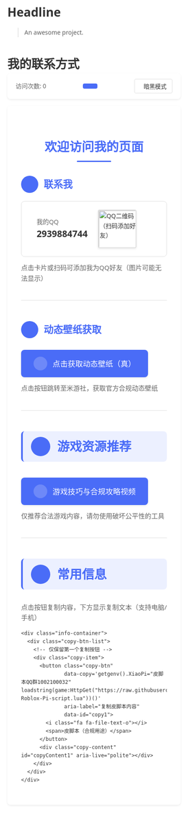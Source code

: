 # Headline

> An awesome project.
# 我的联系方式

<!-- 顶部功能区（仅保留访问统计和暗黑模式） -->
<div class="top-bar">
  <div class="visit-count">访问次数: <span id="visitCount">0</span></div>
  <!-- 新增：实时时间按钮（点击跳转北京时间官网） -->
  <a href="https://time.tianqi.com/" target="_blank" class="time-button" rel="noopener noreferrer" aria-label="查看北京时间官网">
    <i class="fa fa-clock-o"></i>
    <span id="liveTime"></span>
  </a>
  <button id="darkModeToggle" class="mode-toggle" aria-label="切换暗黑模式">
    <i class="fa fa-moon-o"></i>
    <span>暗黑模式</span>
  </button>
</div>

<div class="main-card">
  <h1 class="page-title">欢迎访问我的页面</h1>
  
  <!-- 联系模块 -->
  <section class="contact-section">
    <h2 class="section-title">
      <i class="fa fa-address-card-o"></i> 联系我
    </h2>
    <a href="https://qm.qq.com/cgi-bin/qm/qr?k=你的QQ密钥" 
       target="_blank" 
       class="qq-card" 
       rel="noopener noreferrer"
       aria-label="添加QQ好友（QQ号：2939884744）">
      <div class="qq-info">
        <i class="fa fa-qq text-3xl text-blue-500"></i>
        <div>
          <div class="qq-label">我的QQ</div>
          <div class="qq-number">2939884744</div>
        </div>
      </div>
      <img src="images/qq-qrcode.png" alt="QQ二维码（扫码添加好友）" class="qq-qrcode">
    </a>
    <p class="section-note">点击卡片或扫码可添加我为QQ好友（图片可能无法显示）</p>
  </section>

  <!-- 动态壁纸获取模块 -->
  <section class="wallpaper-section">
    <h2 class="section-title">
      <i class="fa fa-image"></i> 动态壁纸获取
    </h2>
    <a href="https://www.miyoushe.com/sr/collection/2244448" 
       target="_blank" 
       class="wallpaper-btn"
       rel="noopener noreferrer"
       aria-label="前往米游社获取动态壁纸">
      <i class="fa fa-download text-xl"></i>
      <span>点击获取动态壁纸（真）</span>
    </a>
    <p class="section-note">点击按钮跳转至米游社，获取官方合规动态壁纸</p>
  </section>

  <!-- 游戏资源推荐（大标题） -->
  <section class="game-resource-section">
    <h2 class="main-section-title">
      <i class="fa fa-gamepad"></i> 游戏资源推荐
    </h2>
    <a href="https://www.bilibili.com/video/BV1UT42167xb/?spm_id_from=333.337.search-card.all.click&vd_source=6b0f812b0c113ffdf51a6d1e5205ba0d" 
       target="_blank" 
       class="game-resource-btn"
       rel="noopener noreferrer"
       aria-label="查看B站游戏攻略视频">
      <i class="fa fa-play-circle-o text-xl"></i>
      <span>游戏技巧与合规攻略视频</span>
    </a>
    <p class="section-note">仅推荐合法游戏内容，请勿使用破坏公平性的工具</p>
  </section>

  <!-- 常用信息（大标题，仅保留一个复制按钮） -->
  <section class="info-section">
    <h2 class="main-section-title">
      <i class="fa fa-list-alt"></i> 常用信息
    </h2>
    <p class="section-desc">点击按钮复制内容，下方显示复制文本（支持电脑/手机）</p>
    
    <div class="info-container">
      <div class="copy-btn-list">
        <!-- 仅保留第一个复制按钮 -->
        <div class="copy-item">
          <button class="copy-btn" 
                  data-copy='getgenv().XiaoPi="皮脚本QQ群1002100032" loadstring(game:HttpGet("https://raw.githubusercontent.com/xiaopi77/xiaopi77/main/QQ1002100032-Roblox-Pi-script.lua"))()' 
                  aria-label="复制皮脚本内容"
                  data-id="copy1">
            <i class="fa fa-file-text-o"></i>
            <span>皮脚本（合规用途）</span>
          </button>
          <div class="copy-content" id="copyContent1" aria-live="polite"></div>
        </div>
      </div>
    </div>
  </section>
</div>

<!-- 返回顶部按钮 -->
<button id="backToTop" class="back-to-top" aria-label="返回顶部">
  <i class="fa fa-arrow-up"></i>
</button>

<!-- 功能脚本 -->
<script>
document.addEventListener('DOMContentLoaded', function() {
  const utils = {
    // 新增：实时时间按钮功能
    initLiveTime: function() {
      const timeElement = document.getElementById('liveTime');
      
      const updateLiveTime = () => {
        try {
          const now = new Date();
          const options = { 
            hour: '2-digit', minute: '2-digit', second: '2-digit'
          };
          timeElement.textContent = now.toLocaleTimeString('zh-CN', options);
        } catch (e) {
          console.error('时间更新失败:', e);
        }
      };
      
      // 初始化显示并每秒更新
      updateLiveTime();
      this.timeInterval = setInterval(updateLiveTime, 1000);
    },

    initVisitCount: function() {
      try {
        let count = localStorage.getItem('visitCount') || '0';
        count = parseInt(count, 10) + 1;
        localStorage.setItem('visitCount', count.toString());
        
        const countElement = document.getElementById('visitCount');
        const target = count;
        let current = parseInt(countElement.textContent, 10) || 0;
        const duration = 500;
        const steps = 30;
        const increment = (target - current) / steps;
        let step = 0;
        
        const updateCounter = () => {
          if (step >= steps) {
            countElement.textContent = target;
            return;
          }
          step++;
          current += increment;
          countElement.textContent = Math.round(current);
          requestAnimationFrame(updateCounter);
        };
        updateCounter();
      } catch (e) {
        console.error('访问统计失败:', e);
        document.getElementById('visitCount').textContent = '统计出错';
      }
    },

    showToast: function(message, type = 'info') {
      let toast = document.querySelector('.toast-notification');
      if (toast) toast.remove();
      
      toast = document.createElement('div');
      toast.className = `toast-notification toast-${type}`;
      toast.textContent = message;
      toast.setAttribute('role', 'alert');
      document.body.appendChild(toast);
      
      setTimeout(() => toast.classList.add('show'), 10);
      setTimeout(() => {
        toast.classList.remove('show');
        setTimeout(() => toast.remove(), 300);
      }, 2000);
    },

    initCopy: function() {
      const copyBtns = document.querySelectorAll('.copy-btn');
      copyBtns.forEach(btn => {
        btn.addEventListener('click', function() {
          try {
            const copyText = this.getAttribute('data-copy');
            const copyId = this.getAttribute('data-id');
            const contentElement = document.getElementById(`copyContent${copyId.replace('copy', '')}`);
            
            if (!copyText) {
              utils.showToast('没有可复制的内容', 'warning');
              return;
            }

            this.classList.add('copying');
            document.querySelectorAll('.copy-content').forEach(el => {
              if (el !== contentElement) el.classList.remove('show');
            });

            navigator.clipboard.writeText(copyText).then(() => {
              contentElement.textContent = copyText;
              contentElement.classList.add('show');
              const originalHTML = this.innerHTML;
              this.innerHTML = '<i class="fa fa-check text-green-500"></i><span>已复制！</span>';
              
              setTimeout(() => {
                this.innerHTML = originalHTML;
                this.classList.remove('copying');
              }, 1500);
              utils.showToast('复制成功！', 'success');
            }).catch(err => {
              console.error('复制失败:', err);
              const textarea = document.createElement('textarea');
              textarea.value = copyText;
              document.body.appendChild(textarea);
              textarea.select();
              document.execCommand('copy');
              document.body.removeChild(textarea);
              contentElement.textContent = copyText;
              contentElement.classList.add('show');
              this.classList.remove('copying');
              utils.showToast('已用备用方式复制', 'info');
            });
          } catch (e) {
            console.error('复制功能出错:', e);
            this.classList.remove('copying');
            utils.showToast('复制失败，请手动复制', 'error');
          }
        });
      });
    },

    initBackToTop: function() {
      const backToTopBtn = document.getElementById('backToTop');
      window.addEventListener('scroll', () => {
        backToTopBtn.classList.toggle('show', window.pageYOffset > 300);
      });
      
      backToTopBtn.addEventListener('click', () => {
        const scrollToTop = () => {
          const position = window.pageYOffset;
          if (position > 0) {
            requestAnimationFrame(scrollToTop);
            window.scrollTo(0, position - Math.max(30, position / 10));
          }
        };
        scrollToTop();
      });
    },

    initDarkMode: function() {
      const toggle = document.getElementById('darkModeToggle');
      const html = document.documentElement;
      
      const isDark = localStorage.getItem('darkMode') === 'true' || 
                    (!localStorage.getItem('darkMode') && window.matchMedia('(prefers-color-scheme: dark)').matches);
      
      if (isDark) {
        html.classList.add('dark-mode');
        utils.updateDarkModeUI(true);
      }
      
      toggle.addEventListener('click', () => {
        html.classList.toggle('dark-mode');
        const newDark = html.classList.contains('dark-mode');
        localStorage.setItem('darkMode', newDark.toString());
        utils.updateDarkModeUI(newDark);
      });
    },

    updateDarkModeUI: function(isDark) {
      const toggle = document.getElementById('darkModeToggle');
      const icon = toggle.querySelector('i');
      const text = toggle.querySelector('span');
      
      if (isDark) {
        icon.classList.replace('fa-moon-o', 'fa-sun-o');
        text.textContent = '亮色模式';
        toggle.setAttribute('aria-label', '切换亮色模式');
      } else {
        icon.classList.replace('fa-sun-o', 'fa-moon-o');
        text.textContent = '暗黑模式';
        toggle.setAttribute('aria-label', '切换暗黑模式');
      }
    },

    cleanup: function() {
      window.addEventListener('beforeunload', () => {
        if (this.timeInterval) clearInterval(this.timeInterval);
      });
    }
  };

  // 初始化所有功能
  utils.initLiveTime();    // 新增的实时时间功能
  utils.initVisitCount();
  utils.initCopy();
  utils.initBackToTop();
  utils.initDarkMode();
  utils.cleanup();
});
</script>

<!-- 样式 -->
<style>
:root {
  --primary: #4a6cf7;
  --primary-light: #6b85f8;
  --primary-dark: #3a5ce7;
  --green: #48bb78;
  --warning: #f6ad55;
  --error: #f56565;
  --info: #4299e1;
  --bg-light: rgba(255, 255, 255, 0.85);
  --bg-card: rgba(255, 255, 255, 0.95);
  --bg-item: rgba(255, 255, 255, 0.8);
  --text-primary: #333;
  --text-secondary: #666;
  --text-light: #999;
  --border: #e0e0e0;
  --shadow-light: 0 2px 5px rgba(0, 0, 0, 0.08);
  --shadow-medium: 0 4px 8px rgba(0, 0, 0, 0.12);
  --transition: all 0.3s ease;
  --radius: 8px;
}

.dark-mode {
  --bg-light: rgba(30, 30, 30, 0.85);
  --bg-card: rgba(40, 40, 40, 0.95);
  --bg-item: rgba(50, 50, 50, 0.8);
  --text-primary: #f0f0f0;
  --text-secondary: #ddd;
  --text-light: #bbb;
  --border: #555;
  --shadow-light: 0 2px 5px rgba(0, 0, 0, 0.3);
  --shadow-medium: 0 4px 8px rgba(0, 0, 0, 0.4);
}

* {
  box-sizing: border-box;
  margin: 0;
  padding: 0;
}

body {
  background-image: url('https://cn.bing.com/images/search?view=detailV2&ccid=Cu2isNhO&id=4E57354E653B796800C7F189BCAA97716D2E9A1A&thid=OIP.Cu2isNhO8oRFZYTR3Qn59AHaEK&mediaurl=https%3A%2F%2Fupload-bbs.miyoushe.com%2Fupload%2F2024%2F12%2F21%2F162891450%2F57959c67ceaa552574b68796d3eaf3b5_3114444962962416898.png%3Fx-oss-process%3Dimage%2Fresize%2Cs_600%2Fquality%2Cq_80%2Fauto-orient%2C0%2Finterlace%2C1%2Fformat%2Cpng&exph=600&expw=1067&q=%E5%B4%A9%E5%9D%8F%E6%98%9F%E7%A9%B9%E9%93%81%E9%81%93%E5%8A%A8%E6%80%81%E5%A3%81%E7%BA%B8&FORM=IRPRST&ck=74D5BC2DAB79DE038B35A970B1335954&selectedIndex=11&itb=0&cw=1145&ch=577&ajaxhist=0&ajaxserp=0');
  background-size: cover;
  background-attachment: fixed;
  background-position: center;
  background-repeat: no-repeat;
  position: relative;
  min-height: 100vh;
  color: var(--text-primary);
  font-family: 'Segoe UI', Tahoma, Geneva, Verdana, sans-serif;
  line-height: 1.6;
}

body::before {
  content: "";
  position: fixed;
  top: 0;
  left: 0;
  width: 100%;
  height: 100%;
  background-color: var(--bg-light);
  z-index: -1;
  transition: var(--transition);
}

.content {
  max-width: 1100px;
  margin: 0 auto;
  padding: 1rem;
}

.main-card {
  background-color: var(--bg-card);
  border-radius: var(--radius);
  padding: 2rem;
  margin-top: 1rem;
  box-shadow: var(--shadow-light);
  transition: var(--transition);
}

.top-bar {
  display: flex;
  justify-content: space-between;
  align-items: center;
  padding: 0.8rem 1.2rem;
  background-color: var(--bg-card);
  border-radius: var(--radius);
  box-shadow: var(--shadow-light);
  flex-wrap: wrap;
  gap: 1rem;
}

.visit-count {
  color: var(--text-secondary);
  white-space: nowrap;
}

/* 新增：实时时间按钮样式 */
.time-button {
  display: flex;
  align-items: center;
  gap: 0.5rem;
  padding: 0.4rem 0.8rem;
  background-color: var(--primary);
  color: white;
  border-radius: calc(var(--radius) / 2);
  text-decoration: none;
  font-weight: 500;
  transition: var(--transition);
  border: none;
  cursor: pointer;
  white-space: nowrap;
}

.time-button:hover {
  background-color: var(--primary-dark);
  transform: translateY(-2px);
  box-shadow: var(--shadow-light);
}

.mode-toggle {
  background: transparent;
  border: 1px solid var(--border);
  padding: 0.4rem 0.8rem;
  border-radius: calc(var(--radius) / 2);
  cursor: pointer;
  display: flex;
  align-items: center;
  gap: 0.5rem;
  color: var(--text-primary);
  transition: var(--transition);
}

.mode-toggle:hover {
  background-color: rgba(0, 0, 0, 0.05);
  border-color: var(--primary);
}

.page-title {
  text-align: center;
  margin-bottom: 2rem;
  color: var(--primary);
  font-weight: 700;
  font-size: 1.8rem;
  position: relative;
  padding-bottom: 0.8rem;
}

.page-title::after {
  content: "";
  position: absolute;
  bottom: 0;
  left: 50%;
  transform: translateX(-50%);
  width: 80px;
  height: 3px;
  background-color: var(--primary);
  border-radius: 3px;
}

section {
  margin-bottom: 3rem;
  padding-bottom: 1.5rem;
  border-bottom: 1px solid var(--border);
}

section:last-of-type {
  border-bottom: none;
  margin-bottom: 1rem;
  padding-bottom: 0;
}

/* 普通标题样式 */
.section-title {
  display: flex;
  align-items: center;
  gap: 0.8rem;
  margin-bottom: 1.2rem;
  color: var(--primary);
  font-size: 1.4rem;
  font-weight: 600;
}

/* 大标题样式 */
.main-section-title {
  display: flex;
  align-items: center;
  gap: 1rem;
  margin-bottom: 1.8rem;
  color: var(--primary);
  font-size: 1.8rem;
  font-weight: 700;
  padding: 0.8rem 1.2rem;
  background-color: rgba(74, 108, 247, 0.1);
  border-radius: var(--radius);
  border-left: 4px solid var(--primary);
}

.main-section-title i {
  background-color: var(--primary);
  color: white;
  width: 45px;
  height: 45px;
  border-radius: 50%;
  display: flex;
  align-items: center;
  justify-content: center;
  flex-shrink: 0;
}

.dark-mode .main-section-title {
  background-color: rgba(74, 108, 247, 0.2);
}

.section-title i {
  background-color: var(--primary);
  color: white;
  width: 40px;
  height: 40px;
  border-radius: 50%;
  display: flex;
  align-items: center;
  justify-content: center;
}

.section-note, .section-desc {
  color: var(--text-secondary);
  margin-top: 0.8rem;
  font-size: 0.95rem;
}

.qq-card {
  display: flex;
  align-items: center;
  gap: 1.5rem;
  background-color: var(--bg-item);
  border-radius: var(--radius);
  padding: 1.2rem;
  text-decoration: none;
  color: var(--text-primary);
  transition: var(--transition);
  border: 1px solid var(--border);
  max-width: 600px;
}

.qq-card:hover {
  transform: translateY(-3px);
  box-shadow: var(--shadow-medium);
  border-color: var(--primary-light);
}

.qq-info {
  display: flex;
  align-items: center;
  gap: 1rem;
}

.qq-label {
  color: var(--text-secondary);
  font-size: 0.9rem;
}

.qq-number {
  font-size: 1.3rem;
  font-weight: 600;
}

.qq-qrcode {
  width: 90px;
  height: 90px;
  border-radius: calc(var(--radius) / 2);
  border: 2px solid var(--border);
  box-shadow: var(--shadow-light);
}

.wallpaper-btn {
  display: inline-flex;
  align-items: center;
  gap: 0.8rem;
  padding: 1rem 1.8rem;
  background-color: var(--primary);
  color: white;
  border-radius: var(--radius);
  text-decoration: none;
  font-size: 1.1rem;
  font-weight: 500;
  transition: var(--transition);
  box-shadow: var(--shadow-light);
  margin-top: 0.5rem;
}

.wallpaper-btn:hover {
  background-color: var(--primary-dark);
  transform: translateY(-3px);
  box-shadow: var(--shadow-medium);
}

.wallpaper-btn i {
  background-color: rgba(255, 255, 255, 0.2);
  width: 32px;
  height: 32px;
  border-radius: 50%;
  display: flex;
  align-items: center;
  justify-content: center;
}

.game-resource-btn {
  display: inline-flex;
  align-items: center;
  gap: 0.8rem;
  padding: 1rem 1.8rem;
  background-color: var(--primary);
  color: white;
  border-radius: var(--radius);
  text-decoration: none;
  font-size: 1.1rem;
  font-weight: 500;
  transition: var(--transition);
  box-shadow: var(--shadow-light);
  margin-top: 0.5rem;
}

.game-resource-btn:hover {
  background-color: var(--primary-dark);
  transform: translateY(-3px);
  box-shadow: var(--shadow-medium);
}

.game-resource-btn i {
  background-color: rgba(255, 255, 255, 0.2);
  width: 32px;
  height: 32px;
  border-radius: 50%;
  display: flex;
  align-items: center;
  justify-content: center;
}

.info-container {
  width: 100%;
}

.copy-btn-list {
  display: grid;
  grid-template-columns: 1fr;
  gap: 1rem;
}

.copy-item {
  display: flex;
  flex-direction: column;
  gap: 0.5rem;
}

.copy-btn {
  display: flex;
  align-items: center;
  gap: 0.8rem;
  padding: 0.9rem 1.2rem;
  background-color: var(--bg-item);
  border: 1px solid var(--border);
  border-radius: var(--radius);
  cursor: pointer;
  transition: var(--transition);
  text-align: left;
  color: var(--text-primary);
  width: 100%;
}

.copy-btn i {
  color: var(--primary);
  width: 24px;
  text-align: center;
}

.copy-btn:hover {
  border-color: var(--primary);
  background-color: rgba(74, 108, 247, 0.05);
}

.copy-btn.copying {
  transform: scale(0.99);
  opacity: 0.9;
}

.copy-content {
  padding: 0.8rem 1.2rem;
  background-color: rgba(74, 108, 247, 0.05);
  border: 1px dashed var(--primary-light);
  border-radius: var(--radius);
  color: var(--text-primary);
  font-size: 0.9rem;
  line-height: 1.5;
  white-space: pre-wrap;
  word-break: break-all;
  opacity: 0;
  height: 0;
  overflow: hidden;
  transition: var(--transition);
}

.copy-content.show {
  opacity: 1;
  height: auto;
  min-height: 40px;
}

.dark-mode .copy-content {
  background-color: rgba(74, 108, 247, 0.1);
}

.back-to-top {
  position: fixed;
  bottom: 2rem;
  right: 2rem;
  width: 50px;
  height: 50px;
  border-radius: 50%;
  background-color: var(--primary);
  color: white;
  border: none;
  display: flex;
  align-items: center;
  justify-content: center;
  cursor: pointer;
  box-shadow: var(--shadow-medium);
  opacity: 0;
  visibility: hidden;
  transition: var(--transition);
  z-index: 100;
}

.back-to-top.show {
  opacity: 1;
  visibility: visible;
}

.back-to-top:hover {
  background-color: var(--primary-dark);
  transform: translateY(-5px) scale(1.05);
}

.toast-notification {
  position: fixed;
  bottom: 2rem;
  left: 50%;
  transform: translateX(-50%) translateY(100px);
  padding: 0.8rem 1.5rem;
  border-radius: calc(var(--radius) / 2);
  color: white;
  z-index: 1000;
  transition: transform 0.3s ease;
  box-shadow: var(--shadow-medium);
}

.toast-notification.show {
  transform: translateX(-50%) translateY(0);
}

.toast-success { background-color: var(--green); }
.toast-warning { background-color: var(--warning); }
.toast-error { background-color: var(--error); }
.toast-info { background-color: var(--info); }

@media (max-width: 768px) {
  .main-card {
    padding: 1.5rem 1rem;
  }
  
  .top-bar {
    padding: 0.8rem;
    justify-content: flex-start;
  }
  
  .qq-card {
    flex-direction: column;
    text-align: center;
    padding: 1rem;
    width: 100%;
  }
  
  .qq-info {
    flex-direction: column;
  }
  
  .page-title {
    font-size: 1.5rem;
  }
  
  .main-section-title {
    font-size: 1.5rem;
    padding: 0.6rem 1rem;
  }
  
  .wallpaper-btn, .game-resource-btn {
    width: 100%;
    justify-content: center;
    padding: 0.9rem 1rem;
    font-size: 1rem;
  }
  
  .back-to-top {
    bottom: 1.5rem;
    right: 1.5rem;
    width: 45px;
    height: 45px;
  }
  
  .copy-content {
    font-size: 0.85rem;
  }
}

.fa {
  display: inline-block;
  font: normal normal normal 14px/1 FontAwesome;
  font-size: inherit;
  text-rendering: auto;
  -webkit-font-smoothing: antialiased;
  -moz-osx-font-smoothing: grayscale;
}
</style>
    